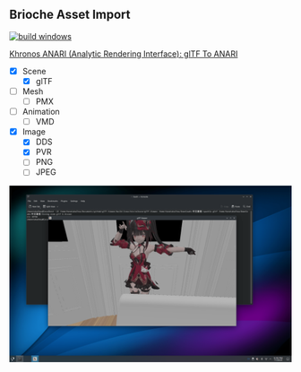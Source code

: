 ## Brioche Asset Import  

[![build windows](https://github.com/HanetakaChou/Brioche-Asset-Import/actions/workflows/build-windows.yml/badge.svg?branch=demo)](https://github.com/HanetakaChou/Brioche-Asset-Import/actions/workflows/build-windows.yml)  

[Khronos ANARI (Analytic Rendering Interface): glTF To ANARI](https://github.com/KhronosGroup/ANARI-SDK/blob/next_release/src/anari_test_scenes/scenes/file/gltf2anari.h)  

- [x] Scene  
  - [x] glTF  
- [ ] Mesh
  - [ ] PMX 
- [ ] Animation 
  - [ ] VMD  
- [x] Image  
  - [x] DDS  
  - [x] PVR  
  - [ ] PNG  
  - [ ] JPEG  

![](README.png)  
